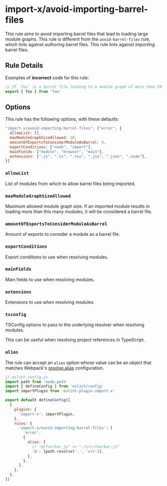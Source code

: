 # import-x/avoid-importing-barrel-files

This rule aims to avoid importing barrel files that lead to loading large module graphs. This rule is different from the `avoid-barrel-files` rule, which lints against _authoring_ barrel files. This rule lints against _importing_ barrel files.

## Rule Details

Examples of **incorrect** code for this rule:

```js
// If `foo` is a barrel file leading to a module graph of more than 20 modules
export { foo } from 'foo'
```

## Options

This rule has the following options, with these defaults:

```js
"import-x/avoid-importing-barrel-files": ["error", {
  allowList: [],
  maxModuleGraphSizeAllowed: 20,
  amountOfExportsToConsiderModuleAsBarrel: 3,
  exportConditions: ["node", "import"],
  mainFields: ["module", "browser", "main"],
  extensions: [".js", ".ts", ".tsx", ".jsx", ".json", ".node"],
}]
```

### `allowList`

List of modules from which to allow barrel files being imported.

### `maxModuleGraphSizeAllowed`

Maximum allowed module graph size. If an imported module results in loading more than this many modules, it will be considered a barrel file.

### `amountOfExportsToConsiderModuleAsBarrel`

Amount of exports to consider a module as a barrel file.

### `exportConditions`

Export conditions to use when resolving modules.

### `mainFields`

Main fields to use when resolving modules.

### `extensions`

Extensions to use when resolving modules.

### `tsconfig`

TSConfig options to pass to the underlying resolver when resolving modules.

This can be useful when resolving project references in TypeScript.

### `alias`

The rule can accept an `alias` option whose value can be an object that matches Webpack's [resolve.alias](https://webpack.js.org/configuration/resolve/) configuration.

```js
// eslint.config.js
import path from 'node:path'
import { defineConfig } from 'eslint/config'
import importPlugin from 'eslint-plugin-import-x'

export default defineConfig([
  {
    plugins: {
      'import-x': importPlugin,
    },
    rules: {
      'import-x/avoid-importing-barrel-files': [
        'error',
        {
          alias: {
            // "@/foo/bar.js" => "./src/foo/bar.js"
            '@': [path.resolve('.', 'src')],
          },
        },
      ],
    },
  },
])
```
